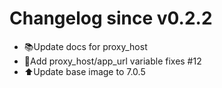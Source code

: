 # Changelog since v0.2.2
- 📚Update docs for proxy_host 
- 🔨Add proxy_host/app_url variable
fixes #12 
- ⬆Update base image to 7.0.5 
